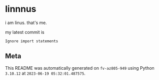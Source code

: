 # linnnus

i am linus. that's me.

my latest commit is

```
Ignore import statements
```

## Meta

This README was automatically generated on `fv-az805-949` using Python
`3.10.12` at `2023-06-19 05:32:01.487575`.
